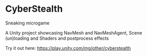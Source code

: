 # CyberStealth
Sneaking microgame

A Unity project showcasing NavMesh and NavMeshAgent, Scene (un)loading and Shaders and postprocess effects

Try it out here: https://play.unity.com/mg/other/cyberstealth
